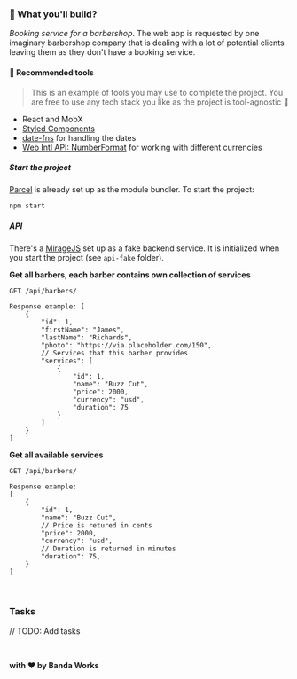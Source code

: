 ### :rocket: What you'll build?

_Booking service for a barbershop_. The web app is requested by one imaginary barbershop company that is dealing with a lot of potential clients leaving them as they don't have a booking service.

#### :wrench: Recommended tools

> This is an example of tools you may use to complete the project.
> You are free to use any tech stack you like as the project is tool-agnostic :slightly_smiling_face:

- React and MobX
- [Styled Components](https://styled-components.com/)
- [date-fns](https://date-fns.org/) for handling the dates
- [Web Intl API: NumberFormat](https://developer.mozilla.org/en-US/docs/Web/JavaScript/Reference/Global_Objects/Intl/NumberFormat/NumberFormat) for working with different currencies

##### Start the project

[Parcel](https://parceljs.org/) is already set up as the module bundler. To start the project:

```bash
npm start
```

##### API

There's a [MirageJS](https://miragejs.com/) set up as a fake backend service. It is initialized when you start the project (see `api-fake` folder).

**Get all barbers, each barber contains own collection of services**

```
GET /api/barbers/

Response example: [
    {
        "id": 1,
        "firstName": "James",
        "lastName": "Richards",
        "photo": "https://via.placeholder.com/150",
        // Services that this barber provides
        "services": [
            {
                "id": 1,
                "name": "Buzz Cut",
                "price": 2000,
                "currency": "usd",
                "duration": 75
            }
        ]
    }
]
```

**Get all available services**

```
GET /api/barbers/

Response example:
[
    {
        "id": 1,
        "name": "Buzz Cut",
        // Price is retured in cents
        "price": 2000,
        "currency": "usd",
        // Duration is returned in minutes
        "duration": 75,
    }
]
```

&nbsp;

### Tasks

// TODO: Add tasks

&nbsp;

**with :heart: by Banda Works**
